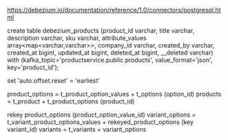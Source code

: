 https://debezium.io/documentation/reference/1.0/connectors/postgresql.html


 create table debezium_products (product_id varchar, title varchar, description varchar, sku varchar, attribute_values array<map<varchar,varchar>>, company_id varchar, created_by varchar, created_at bigint, updated_at bigint, deleted_at bigint, __deleted varchar) with (kafka_topic='productservice.public.products', value_format='json', key='product_id');

 set 'auto.offset.reset' = 'earliest'
 


product_options = t_product_option_values + t_options (option_id)
products = t_product + t_product_options (product_id)

rekey product_options (product_option_value_id)
variant_options = t_variant_product_options_values + rekeyed_product_options (key variant_id)
variants = t_variants + variant_options

